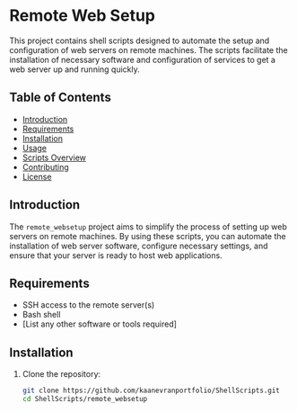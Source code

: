 # Remote Web Setup

This project contains shell scripts designed to automate the setup and configuration of web servers on remote machines. The scripts facilitate the installation of necessary software and configuration of services to get a web server up and running quickly.

## Table of Contents

- [Introduction](#introduction)
- [Requirements](#requirements)
- [Installation](#installation)
- [Usage](#usage)
- [Scripts Overview](#scripts-overview)
- [Contributing](#contributing)
- [License](#license)

## Introduction

The `remote_websetup` project aims to simplify the process of setting up web servers on remote machines. By using these scripts, you can automate the installation of web server software, configure necessary settings, and ensure that your server is ready to host web applications.

## Requirements

- SSH access to the remote server(s)
- Bash shell
- [List any other software or tools required]

## Installation

1. Clone the repository:

   ```bash
   git clone https://github.com/kaanevranportfolio/ShellScripts.git
   cd ShellScripts/remote_websetup
